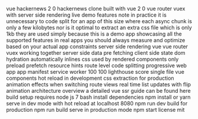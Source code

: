 vue hackernews 2 0 hackernews clone built with vue 2 0 vue router vuex with server side rendering live demo features note in practice it is unnecessary to code split for an app of this size where each async chunk is only a few kilobytes nor is it optimal to extract an extra css file which is only 1kb they are used simply because this is a demo app showcasing all the supported features in real apps you should always measure and optimize based on your actual app constraints server side rendering vue vue router vuex working together server side data pre fetching client side state dom hydration automatically inlines css used by rendered components only preload prefetch resource hints route level code splitting progressive web app app manifest service worker 100 100 lighthouse score single file vue components hot reload in development css extraction for production animation effects when switching route views real time list updates with flip animation architecture overview a detailed vue ssr guide can be found here build setup requires node js 7 bash install dependencies npm install or yarn serve in dev mode with hot reload at localhost 8080 npm run dev build for production npm run build serve in production mode npm start license mit
